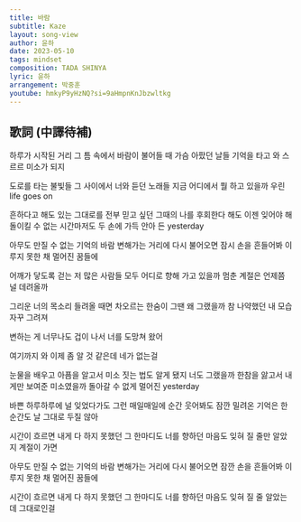 ```yaml
---
title: 바람
subtitle: Kaze
layout: song-view
author: 윤하
date: 2023-05-10
tags: mindset
composition: TADA SHINYA
lyric: 윤하
arrangement: 박중훈
youtube: hmkyP9yHzNQ?si=9aHmpnKnJbzwltkg
---
```


## 歌詞 (中譯待補)

하루가 시작된 거리 그 틈 속에서
바람이 불어들 때
가슴 아팠던 날들 기억을 타고 와
스르르 미소가 되지

도로를 타는 불빛들 그 사이에서
너와 듣던 노래들
지금 어디에서 뭘 하고 있을까
우린 life goes on

흔하다고 해도 있는 그대로를
전부 믿고 싶던 그때의 나를
후회한다 해도 이젠 잊어야 해
돌이킬 수 없는 시간마저도
두 손에 가득 안아 든 yesterday

아무도 만질 수 없는 기억의 바람
변해가는 거리에 다시 불어오면
잠시 손을 흔들어봐
이루지 못한 채 멀어진 꿈들에

어깨가 닿도록 걷는 저 많은 사람들
모두 어디로 향해 가고 있을까
멈춘 계절은 언제쯤 널 데려올까

그리운 너의 목소리 들려올 때면
차오르는 한숨이
그땐 왜 그랬을까 참 나약했던 내 모습
자꾸 그려져

변하는 게 너무나도 겁이 나서
너를 도망쳐 왔어

여기까지 와 이제 좀 알 것 같은데
네가 없는걸

눈물을 배우고 아픔을 알고서
미소 짓는 법도 알게 됐지
너도 그랬을까 한참을 앓고서
내게만 보여준 미소였을까
돌아갈 수 없게 멀어진 yesterday

바쁜 하루하루에 널 잊었다가도
그런 매일매일에 순간 웃어봐도
잠깐 밀려온 기억은 한순간도 날
그대로 두질 않아

시간이 흐르면 내게 다 하지 못했던
그 한마디도 너를 향하던 마음도
잊혀 질 줄만 알았지 계절이 가면

아무도 만질 수 없는 기억의 바람
변해가는 거리에 다시 불어오면
잠깐 손을 흔들어봐
이루지 못한 채 멀어진 꿈들에

시간이 흐르면 내게 다 하지 못했던
그 한마디도 너를 향하던 마음도
잊혀 질 줄 알았는데 그대로인걸
